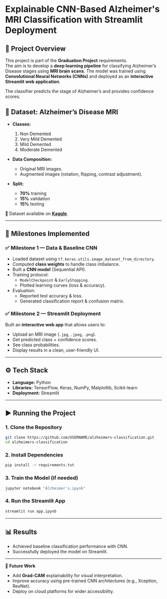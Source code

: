 # Explainable CNN-Based Alzheimer's MRI Classification with Streamlit Deployment

## 📌 Project Overview  
This project is part of the **Graduation Project** requirements.  
The aim is to develop a **deep learning pipeline** for classifying Alzheimer’s Disease stages using **MRI brain scans**. The model was trained using **Convolutional Neural Networks (CNNs)** and deployed as an **interactive Streamlit web application**.  

The classifier predicts the stage of Alzheimer’s and provides confidence scores.  


## 🧠 Dataset: Alzheimer’s Disease MRI  
- **Classes:**  
  1. Non Demented  
  2. Very Mild Demented  
  3. Mild Demented  
  4. Moderate Demented  

- **Data Composition:**  
  - Original MRI images.  
  - Augmented images (rotation, flipping, contrast adjustment).  

- **Split:**  
  - **70%** training  
  - **15%** validation  
  - **15%** testing  

📂 Dataset available on **[Kaggle](https://www.kaggle.com/datasets)**.  

---

## 🚀 Milestones Implemented  

### ✅ Milestone 1 — Data & Baseline CNN  
- Loaded dataset using `tf.keras.utils.image_dataset_from_directory`.  
- Computed **class weights** to handle class imbalance.  
- Built a **CNN model** (Sequential API).  
- Training protocol:  
  - `ModelCheckpoint` & `EarlyStopping`.  
  - Plotted learning curves (loss & accuracy).  
- Evaluation:  
  - Reported test accuracy & loss.  
  - Generated classification report & confusion matrix.  

### ✅ Milestone 2 — Streamlit Deployment  
Built an **interactive web app** that allows users to:  
- Upload an MRI image (`.jpg`, `.jpeg`, `.png`).  
- Get predicted class + confidence scores.  
- See class probabilities.  
- Display results in a clean, user-friendly UI.  

---

## ⚙️ Tech Stack  
- **Language:** Python  
- **Libraries:** TensorFlow, Keras, NumPy, Matplotlib, Scikit-learn  
- **Deployment:** Streamlit  

---

## ▶️ Running the Project  

### 1. Clone the Repository  
```bash
git clone https://github.com/USERNAME/alzheimers-classification.git
cd alzheimers-classification
```

### 2. Install Dependencies  
```bash
pip install -r requirements.txt
```

### 3. Train the Model (if needed)  
```bash
jupyter notebook "Alzheimer's.ipynb"
```

### 4. Run the Streamlit App  
```bash
streamlit run app.ipynb
```

---

## 📊 Results  
- Achieved baseline classification performance with CNN.  
- Successfully deployed the model on Streamlit.  
  

---

📌 **Future Work**  
- Add **Grad-CAM** explainability for visual interpretation.  
- Improve accuracy using pre-trained CNN architectures (e.g., Xception, ResNet).  
- Deploy on cloud platforms for wider accessibility.  
